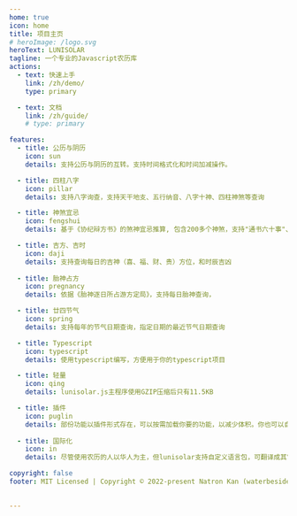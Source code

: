```yaml
---
home: true
icon: home
title: 项目主页
# heroImage: /logo.svg
heroText: LUNISOLAR
tagline: 一个专业的Javascript农历库
actions:
  - text: 快速上手
    link: /zh/demo/
    type: primary

  - text: 文档
    link: /zh/guide/
    # type: primary

features:
  - title: 公历与阴历
    icon: sun
    details: 支持公历与阴历的互转。支持时间格式化和时间加减操作。

  - title: 四柱八字
    icon: pillar
    details: 支持八字询查，支持天干地支、五行纳音、八字十神、四柱神煞等查询

  - title: 神煞宜忌
    icon: fengshui
    details: 基于《协纪辩方书》的煞神宜忌推算, 包含200多个神煞，支持"通书六十事"、"御用六十七事"、"民用三十七事"的宜忌查询

  - title: 吉方、吉时
    icon: daji
    details: 支持查询每日的吉神（喜、福、财、贵）方位，和时辰吉凶
  
  - title: 胎神占方
    icon: pregnancy
    details: 依据《胎神逐日所占游方定局》，支持每日胎神查询，

  - title: 廿四节气
    icon: spring
    details: 支持每年的节气日期查询，指定日期的最近节气日期查询

  - title: Typescript
    icon: typescript
    details: 使用typescript编写，方便用于你的typescript项目

  - title: 轻量
    icon: qing
    details: lunisolar.js主程序使用GZIP压缩后只有11.5KB

  - title: 插件
    icon: puglin
    details: 部份功能以插件形式存在，可以按需加载你要的功能，以减少体积。你也可以自定义插件来扩展lunisolar的功能
  
  - title: 国际化
    icon: in
    details: 尽管使用农历的人以华人为主，但lunisolar支持自定义语言包，可翻译成其它语言使用

copyright: false
footer: MIT Licensed | Copyright © 2022-present Natron Kan (waterbeside)
  

---
```

